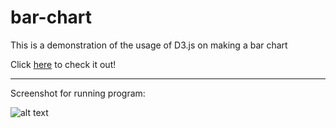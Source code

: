 # bar-chart
This is a demonstration of the usage of D3.js on making a bar chart

Click [here](https://sirajsaleem.com/web/bar-chart/bar-chart.html) to check it out!

-----
Screenshot for running program:

![alt text](https://www.sirajsaleem.com/web/bar-chart/images/bar-chart.png)

